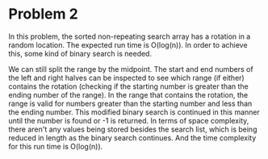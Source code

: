 # Problem 2

In this problem, the sorted non-repeating search array has a rotation in a random location. The expected run time is O(log(n)). In order to achieve this, some kind of binary search is needed. 

We can still split the range by the midpoint. The start and end numbers of the left and right halves can be inspected to see which range (if either) contains the rotation (checking if the starting number is greater than the ending number of the range). In the range that contains the rotation, the range is valid for numbers greater than the starting number and less than the ending number. This modified binary search is continued in this manner until the number is found or -1 is returned. In terms of space complexity, there aren't any values being stored besides the search list, which is being reduced in length as the binary search continues. And the time complexity for this run time is O(log(n)).
